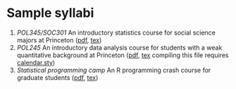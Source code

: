 # Sample syllabi 
1. *POL345/SOC301* An introductory statistics course for social science majors at Princeton ([pdf](pol345soc301Princeton.pdf), [tex](pol345soc301Princeton.tex))
2. *POL245* An introductory data analysis course for students with a weak quantitative background at Princeton ([pdf](pol245Princeton.pdf), [tex](pol245Princeton.tex) compiling this file requires [calendar.sty](calendar.sty)) 
3. *Statistical programming camp* An R programming crash course for graduate students ([pdf](RcampPrinceton.pdf), [tex](RcampPrinceton.tex))